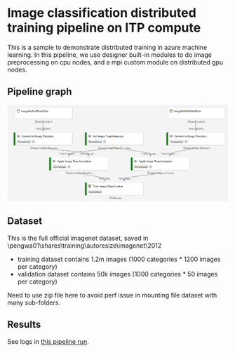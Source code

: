 Image classification distributed training pipeline on ITP compute
=========================================
This is a sample to demonstrate distributed training in azure machine learning. In this pipeline, we use designer built-in modules to do image preprocessing on cpu nodes, and a mpi custom module on distributed gpu nodes.

Pipeline graph
-----------------------------
![Pipeline graph](./image_classification_pipeline.png)

Dataset
-----------------------------
This is the full official imagenet dataset, saved in \\pengwa01\shares\training\autoresize\imagenet\2012

- training dataset contains 1.2m images (1000 categories * 1200 images per category)
- validation dataset contains 50k images (1000 categories * 50 images per category)

Need to use zip file here to avoid perf issue in mounting file dataset with many sub-folders.

Results
-----------------------------
See logs in [this pipeline run](https://ml.azure.com/experiments/id/b67b7e5e-f825-48e2-b879-530c06e0f047/runs/17f6ded8-6210-4b0f-8f1e-d1286cafe04d?wsid=/subscriptions/4aaa645c-5ae2-4ae9-a17a-84b9023bc56a/resourcegroups/itp-pilot-ResGrp/workspaces/itp-pilot&tid=72f988bf-86f1-41af-91ab-2d7cd011db47).
